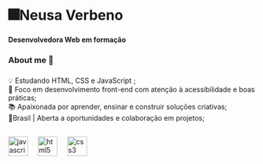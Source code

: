 <h1 align="left">🎆Neusa Verbeno</h1>

###

<h4 align="left">Desenvolvedora Web em formação</h4>

###

<h3 align="left">About me 👸</h3>

###

<p align="left">💡 Estudando HTML, CSS e JavaScript ;<br>🚀 Foco em desenvolvimento front-end com atenção à acessibilidade e boas práticas;<br>📚 Apaixonada por aprender, ensinar e construir soluções criativas;<br>📍Brasil | Aberta a oportunidades e colaboração em projetos;</p>

###

<h2 align="left"></h2>

###

<div align="left">
  <img src="https://cdn.jsdelivr.net/gh/devicons/devicon/icons/javascript/javascript-original.svg" height="40" alt="javascript logo"  />
  <img width="12" />
  <img src="https://cdn.jsdelivr.net/gh/devicons/devicon/icons/html5/html5-original.svg" height="40" alt="html5 logo"  />
  <img width="12" />
  <img src="https://cdn.jsdelivr.net/gh/devicons/devicon/icons/css3/css3-original.svg" height="40" alt="css3 logo"  />
</div>


